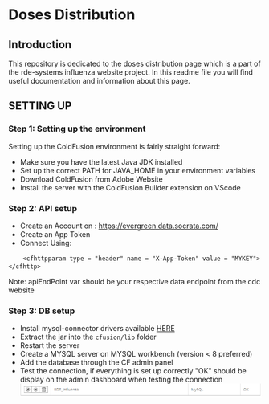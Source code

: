 # Doses Distribution  

## Introduction  

This repository is dedicated to the doses distribution page which is a part of the rde-systems influenza website project. In this readme file you will find useful documentation and information about this page.  

## SETTING UP 

### Step 1: Setting up the environment  

Setting up the ColdFusion environment is fairly straight forward:  

- Make sure you have the latest Java JDK installed
- Set up the correct PATH for JAVA_HOME in your environment variables
- Download ColdFusion from Adobe Website
- Install the server with the ColdFusion Builder extension on VScode

### Step 2: API setup

- Create an Account on : https://evergreen.data.socrata.com/
- Create an App Token
- Connect Using:  

``` <cfhttp method = "GET" url = "#apiEndPoint#?" result = "httpResponse">
    <cfhttpparam type = "header" name = "X-App-Token" value = "MYKEY">
</cfhttp>
 ```

Note: apiEndPoint var should be your respective data endpoint from the cdc website

### Step 3: DB setup  

- Install mysql-connector drivers available [HERE](https://dev.mysql.com/downloads/connector/j/)
- Extract the jar into the `cfusion/lib` folder
- Restart the server
- Create a MYSQL server on MYSQL workbench (version < 8 preferred) 
- Add the database through the CF admin panel 
- Test the connection, if everything is set up correctly "OK" should be display on the admin dashboard when testing the connection ![SQL OK](images/sqlok.png)
